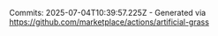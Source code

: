 Commits: 2025-07-04T10:39:57.225Z - Generated via https://github.com/marketplace/actions/artificial-grass
<br>
